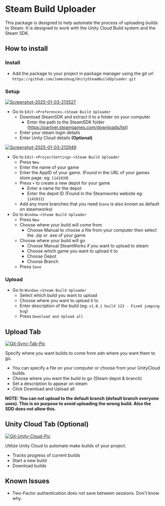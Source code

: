# Steam Build Uploader

This package is designed to help automate the process of uploading builds to Steam. It is designed to work with the Unity Cloud Build system and the Steam SDK.


## How to install

### Install
- Add the package to your project in package manager using the git url `https://github.com/JamesVeug/UnitySteamBuildUploader.git`

### Setup

<a href="https://ibb.co/61JHPPn"><img src="https://i.ibb.co/9V3bTT8/Screenshot-2025-01-03-213527.png" alt="Screenshot-2025-01-03-213527" border="0"></a>
- Go to `Edit->Preferences->Steam Build Uploader`
  - Download SteamSDK and extract it to a folder on your computer
    - Enter the path to the SteamSDK folder (https://partner.steamgames.com/downloads/list)
  - Enter your steam login details
  - Enter Unity Cloud details **(Optional)**

<a href="https://ibb.co/9VMYd9p"><img src="https://i.ibb.co/s6B3Xvg/Screenshot-2025-01-03-212949.png" alt="Screenshot-2025-01-03-212949" border="0"></a>
- Go to `Edit->ProjectSettings->Steam Build Uploader`
  - Press `New`
  - Enter the name of your game
  - Enter the AppID of your game. (Found in the URL of your games store page. eg: `1141030`)
  - Press `+` to create a new depot for your game
    - Enter a name for the depot
    - Enter the depot ID (Found in the Steamworks website eg: `1141031`)
  - Add any more branches that you need (`none` is also known as default on steamworks)
- Go to `Window->Steam Build Uploader`
  - Press `New`
  - Choose where your build will come from
    - Choose Manual to choose a file from your computer then select the .zip or .exe of your game
  - Choose where your build will go
    - Choose Manual SteamWorks if you want to upload to steam
    - Choose which game you want to upload it to
    - Choose Depot
    - Choose Branch
  - Press `Save`


### Upload

- Go to `Window->Steam Build Uploader`
  - Select which build you want to upload
  - Choose where you want to upload it to
  - Enter description of the build (eg: `v1.0.1 build 123 - Fixed jumping bug`)
  - Press `Download and Upload all`



## Upload Tab
<a href="https://ibb.co/7RSjdgL"><img src="https://i.ibb.co/3MT49fQ/Git-Sync-Tab-Pic.png" alt="Git-Sync-Tab-Pic" border="0"></a>

Specify where you want builds to come from adn where you want them to go.
- You can specify a file on your computer or choose from your UnityCloud builds.
- Choose where you want the build to go (Steam depot & branch)
- Set a description to appear on steam
- Click Download and Upload all

**NOTE: You can not upload to the default branch (default branch everyone uses). This is on purpose to avoid uploading the wrong build. Also the SDD does not allow this.**


## Unity Cloud Tab (Optional)
<a href="https://ibb.co/6tcrXN3"><img src="https://i.ibb.co/s1pbWt0/Git-Unity-Cloud-Pic.png" alt="Git-Unity-Cloud-Pic" border="0"></a>

Utilize Unity Cloud to automate make builds of your project.
- Tracks progress of current builds
- Start a new build
- Download builds


## Known Issues
- Two-Factor authentication does not save between sessions. Don't know why.